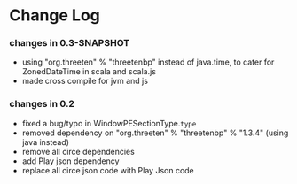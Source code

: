 Change Log
==========

### changes in 0.3-SNAPSHOT  

* using "org.threeten" % "threetenbp" instead of java.time, to cater for ZonedDateTime in scala and scala.js
* made cross compile for jvm and js


### changes in 0.2

* fixed a bug/typo in WindowPESectionType.`type`
* removed dependency on "org.threeten" % "threetenbp" % "1.3.4" (using java instead)
* remove all circe dependencies 
* add Play json dependency
* replace all circe json code with Play Json code

 

